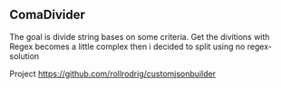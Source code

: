 ## ComaDivider
The goal is divide string bases on some criteria. Get the divitions with Regex becomes a little complex then i decided to split using no regex-solution

Project
https://github.com/rollrodrig/customjsonbuilder